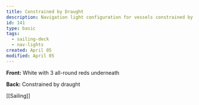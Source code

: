 ```yaml
---
title: Constrained by Draught
description: Navigation light configuration for vessels constrained by draught
id: 141
type: basic
tags:
  - sailing-deck
  - nav-lights
created: April 05
modified: April 05
---
```

**Front:**
White with 3 all-round reds underneath

**Back:**
Constrained by draught

[[Sailing]] 